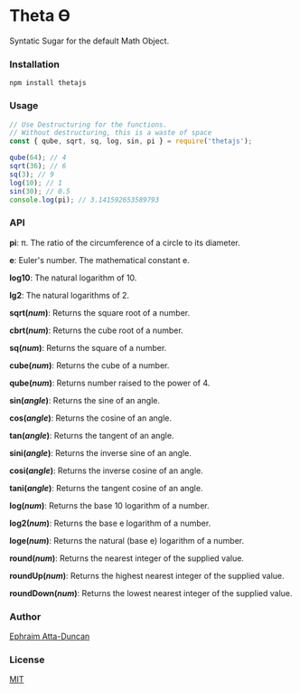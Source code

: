 # Theta ϴ

Syntatic Sugar for the default Math Object.

### Installation

`npm install thetajs`

### Usage

```js
// Use Destructuring for the functions.
// Without destructuring, this is a waste of space
const { qube, sqrt, sq, log, sin, pi } = require('thetajs');

qube(64); // 4
sqrt(36); // 6
sq(3); // 9
log(10); // 1
sin(30); // 0.5
console.log(pi); // 3.141592653589793
```

### API

**pi**: π. The ratio of the circumference of a circle to its diameter.

**e**: Euler's number. The mathematical constant e.

**log10**: The natural logarithm of 10.

**lg2**: The natural logarithms of 2.

**sqrt(_num_)**: Returns the square root of a number.

**cbrt(_num_)**: Returns the cube root of a number.

**sq(_num_)**: Returns the square of a number.

**cube(_num_)**: Returns the cube of a number.

**qube(_num_)**: Returns number raised to the power of 4.

**sin(_angle_)**: Returns the sine of an angle.

**cos(_angle_)**: Returns the cosine of an angle.

**tan(_angle_)**: Returns the tangent of an angle.

**sini(_angle_)**: Returns the inverse sine of an angle.

**cosi(_angle_)**: Returns the inverse cosine of an angle.

**tani(_angle_)**: Returns the tangent cosine of an angle.

**log(_num_)**: Returns the base 10 logarithm of a number.

**log2(_num_)**: Returns the base e logarithm of a number.

**loge(_num_)**: Returns the natural (base e) logarithm of a number.

**round(_num_)**: Returns the nearest integer of the supplied value.

**roundUp(_num_)**: Returns the highest nearest integer of the supplied value.

**roundDown(_num_)**: Returns the lowest nearest integer of the supplied value.

### Author

[Ephraim Atta-Duncan](https://dephraim.now.sh)

### License

[MIT](./license)
